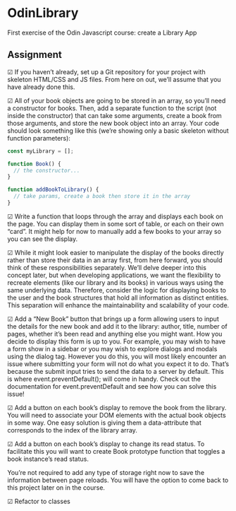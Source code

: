 # OdinLibrary
First exercise of the Odin Javascript course: create a Library App

## Assignment

&#x2611; If you haven’t already, set up a Git repository for your project with skeleton HTML/CSS and JS files. From here on out, we’ll assume that you have already done this.

&#x2611; All of your book objects are going to be stored in an array, so you’ll need a constructor for books. Then, add a separate function to the script (not inside the constructor) that can take some arguments, create a book from those arguments, and store the new book object into an array. Your code should look something like this (we’re showing only a basic skeleton without function parameters):

```js
const myLibrary = [];

function Book() {
  // the constructor...
}

function addBookToLibrary() {
  // take params, create a book then store it in the array
}
```

&#x2611; Write a function that loops through the array and displays each book on the page. You can display them in some sort of table, or each on their own “card”. It might help for now to manually add a few books to your array so you can see the display.

&#x2611; While it might look easier to manipulate the display of the books directly rather than store their data in an array first, from here forward, you should think of these responsibilities separately. We’ll delve deeper into this concept later, but when developing applications, we want the flexibility to recreate elements (like our library and its books) in various ways using the same underlying data. Therefore, consider the logic for displaying books to the user and the book structures that hold all information as distinct entities. This separation will enhance the maintainability and scalability of your code.

&#x2611; Add a “New Book” button that brings up a form allowing users to input the details for the new book and add it to the library: author, title, number of pages, whether it’s been read and anything else you might want. How you decide to display this form is up to you. For example, you may wish to have a form show in a sidebar or you may wish to explore dialogs and modals using the dialog tag. However you do this, you will most likely encounter an issue where submitting your form will not do what you expect it to do. That’s because the submit input tries to send the data to a server by default. This is where event.preventDefault(); will come in handy. Check out the documentation for event.preventDefault and see how you can solve this issue!

&#x2611; Add a button on each book’s display to remove the book from the library.
You will need to associate your DOM elements with the actual book objects in some way. One easy solution is giving them a data-attribute that corresponds to the index of the library array.

&#x2611; Add a button on each book’s display to change its read status.
To facilitate this you will want to create Book prototype function that toggles a book instance’s read status.

You’re not required to add any type of storage right now to save the information between page reloads. You will have the option to come back to this project later on in the course.

&#x2611; Refactor to classes